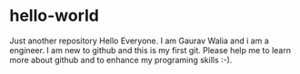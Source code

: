 # hello-world
Just another repository
Hello Everyone. I am Gaurav Walia and i am a engineer.
I am new to github and this is my first git.
Please help me to learn more about github and to enhance my programing skills :-).
